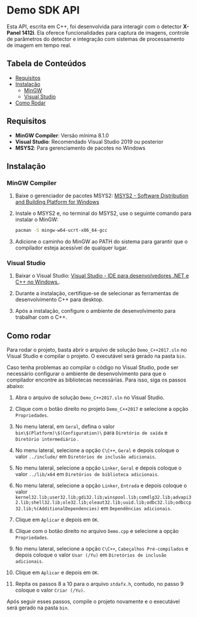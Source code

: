 # Demo SDK API

Esta API, escrita em C++, foi desenvolvida para interagir com o detector **X-Panel 1412i**. Ela oferece funcionalidades para captura de imagens, controle de parâmetros do detector e integração com sistemas de processamento de imagem em tempo real.

## Tabela de Conteúdos

- [Requisitos](#requisitos)
- [Instalação](#instalação)
  - [MinGW](#mingw-compiler)
  - [Visual Studio](#visual-studio)
- [Como Rodar](#como-rodar)

## Requisitos

- **MinGW Compiler**: Versão mínima 8.1.0
- **Visual Studio**: Recomendado Visual Studio 2019 ou posterior
- **MSYS2**: Para gerenciamento de pacotes no Windows

## Instalação

### MinGW Compiler

1. Baixe o gerenciador de pacotes MSYS2:
   [MSYS2 - Software Distribution and Building Platform for Windows](https://www.msys2.org/)

2. Instale o MSYS2 e, no terminal do MSYS2, use o seguinte comando para instalar o MinGW:

    ```bash
    pacman -S mingw-w64-ucrt-x86_64-gcc
    ```

3. Adicione o caminho do MinGW ao PATH do sistema para garantir que o compilador esteja acessível de qualquer lugar.

### Visual Studio

1. Baixar o Visual Studio: [Visual Studio - IDE para desenvolvedores .NET e C++ no Windows.](https://visualstudio.microsoft.com/pt-br/).

2. Durante a instalação, certifique-se de selecionar as ferramentas de desenvolvimento C++ para desktop.

3. Após a instalação, configure o ambiente de desenvolvimento para trabalhar com o C++.

## Como rodar

Para rodar o projeto, basta abrir o arquivo de solução ``Demo_C++2017.sln`` no Visual Studio e compilar o projeto. O executável será gerado na pasta ``bin``.

Caso tenha problemas ao compilar o código no Visual Studio, pode ser necessário configurar o ambiente de desenvolvimento para que o compilador encontre as bibliotecas necessárias. Para isso, siga os passos abaixo:

1. Abra o arquivo de solução ``Demo_C++2017.sln`` no Visual Studio.

2. Clique com o botão direito no projeto ``Demo_C++2017`` e selecione a opção ``Propriedades``.

3. No menu lateral, em ``Geral``, defina o valor ``bin\$(Platform)\$(Configuration)\`` para ``Diretório de saída`` e ``Diretório intermediário`` .

4. No menu lateral, selecione a opção ``C\C++``, ``Geral`` e depois coloque o valor ``../include/`` em ``Diretórios de inclusão adicionais``.

5. No menu lateral, selecione a opção ``Linker``, ``Geral`` e depois coloque o valor ``../lib/x64`` em ``Diretórios de biblioteca adicionais``.

6. No menu lateral, selecione a opção ``Linker``, ``Entrada`` e depois coloque o valor ``kernel32.lib;user32.lib;gdi32.lib;winspool.lib;comdlg32.lib;advapi32.lib;shell32.lib;ole32.lib;oleaut32.lib;uuid.lib;odbc32.lib;odbccp32.lib;%(AdditionalDependencies)`` em ``Dependências adicionais``.

7. Clique em ``Aplicar`` e depois em ``OK``.

8. Clique com o botão direito no arquivo ``Demo.cpp`` e selecione a opção ``Propriedades``.

9. No menu lateral, selecione a opção ``C\C++``, ``Cabeçalhos Pré-compilados`` e depois coloque o valor ``Usar (/Yu)`` em ``Diretórios de inclusão adicionais``.

10. Clique em ``Aplicar`` e depois em ``OK``.

11. Repita os passos 8 a 10 para o arquivo ``stdafx.h``, contudo, no passo 9 coloque o valor ``Criar (/Yu)``.

Após seguir esses passos, compile o projeto novamente e o executável será gerado na pasta ``bin``.
